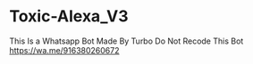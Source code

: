 # Toxic-Alexa_V3
This Is a Whatsapp Bot Made By Turbo Do Not Recode This Bot https://wa.me/916380260672
